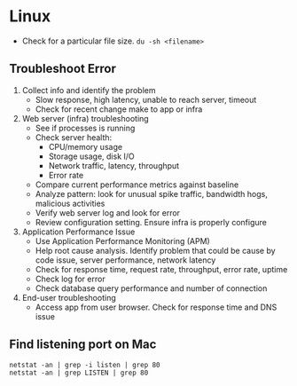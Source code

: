 # Linux

- Check for a particular file size.
`du -sh <filename>`

## Troubleshoot Error

1. Collect info and identify the problem
    - Slow response, high latency, unable to reach server, timeout
    - Check for recent change make to app or infra
2. Web server (infra) troubleshooting
    - See if processes is running
    - Check server health: 
        - CPU/memory usage
        - Storage usage, disk I/O
        - Network traffic, latency, throughput
        - Error rate
    - Compare current performance metrics against baseline
    - Analyze pattern: look for unusual spike traffic, bandwidth hogs, malicious activities
    - Verify web server log and look for error
    - Review configuration setting. Ensure infra is properly configure
3. Application Performance Issue
    - Use Application Performance Monitoring (APM)
    - Help root cause analysis. Identify problem that could be cause by code issue, server performance, network latency
    - Check for response time, request rate, throughput, error rate, uptime
    - Check log for error
    - Check database query performance and number of connection
4. End-user troubleshooting
    - Access app from user browser. Check for response time and DNS issue

## Find listening port on Mac

```
netstat -an | grep -i listen | grep 80
netstat -an | grep LISTEN | grep 80
```